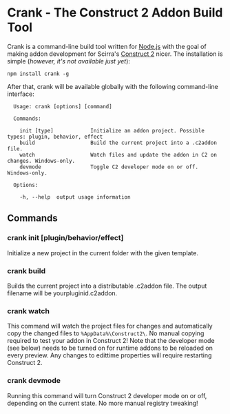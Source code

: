 # Crank - The Construct 2 Addon Build Tool

Crank is a command-line build tool written for [Node.js](http://nodejs.org/) with the goal of making addon development for Scirra's [Construct 2](http://scirra.com) nicer. The installation is simple (*however, it's not available just yet*):

```
npm install crank -g
```

After that, crank will be available globally with the following command-line interface:

```
  Usage: crank [options] [command]

  Commands:

    init [type]            Initialize an addon project. Possible types: plugin, behavior, effect
    build                  Build the current project into a .c2addon file.
    watch                  Watch files and update the addon in C2 on changes. Windows-only.
    devmode                Toggle C2 developer mode on or off. Windows-only.

  Options:

    -h, --help  output usage information
```

## Commands

### crank init [plugin/behavior/effect]

Initialize a new project in the current folder with the given template.

### crank build 

Builds the current project into a distributable .c2addon file. The output filename will be yourpluginid.c2addon.

### crank watch

This command will watch the project files for changes and automatically copy the changed files to `%AppData%\Construct2\`. No manual copying required to test your addon in Construct 2! Note that the developer mode (see below) needs to be turned on for runtime addons to be reloaded on every preview. Any changes to edittime properties will require restarting Construct 2.

### crank devmode

Running this command will turn Construct 2 developer mode on or off, depending on the current state. No more manual registry tweaking!